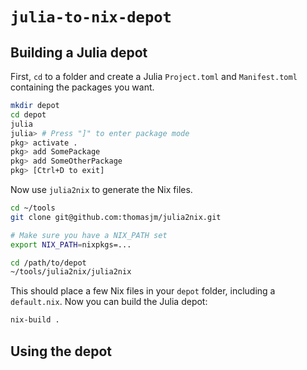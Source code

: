 
# `julia-to-nix-depot`



## Building a Julia depot

First, `cd` to a folder and create a Julia `Project.toml` and `Manifest.toml` containing the packages you want.

```bash
mkdir depot
cd depot
julia
julia> # Press "]" to enter package mode
pkg> activate .
pkg> add SomePackage
pkg> add SomeOtherPackage
pkg> [Ctrl+D to exit]
```

Now use `julia2nix` to generate the Nix files.

```bash
cd ~/tools
git clone git@github.com:thomasjm/julia2nix.git

# Make sure you have a NIX_PATH set
export NIX_PATH=nixpkgs=...

cd /path/to/depot
~/tools/julia2nix/julia2nix
```

This should place a few Nix files in your `depot` folder, including a `default.nix`. Now you can build the Julia depot:

```bash
nix-build .
```

## Using the depot
